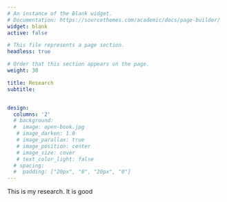 ```yaml
---
# An instance of the Blank widget.
# Documentation: https://sourcethemes.com/academic/docs/page-builder/
widget: blank
active: false

# This file represents a page section.
headless: true

# Order that this section appears on the page.
weight: 30

title: Research
subtitle:


design:
  columns: '2'
  # background:
  #  image: open-book.jpg
   # image_darken: 1.0
   # image_parallax: true
   # image_position: center
   # image_size: cover
   # text_color_light: false
  # spacing:
  #  padding: ["20px", "0", "20px", "0"]
---
```


This is my research. It is good
